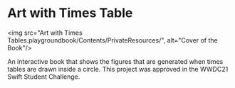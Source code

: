 # Art with Times Table

<img src="Art with Times Tables.playgroundbook/Contents/PrivateResources/", alt="Cover of the Book"/>

An interactive book that shows the figures that are generated when times tables are drawn inside a circle. This project was approved in the WWDC21 Swift Student Challenge.

